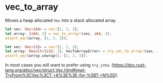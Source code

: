 # vec_to_array

Moves a heap allocated `Vec` into a stack allocated array.

```rust
let vec: Vec<i64> = vec![1, 2, 3];
let array: [i64; 3] = vec_to_array!(vec, i64, 3);
assert_eq!(array, [1, 2, 3]);

let vec: Vec<i32> = vec![1, 2, 3];
let array: Result<[i32; 3], VecToArrayError> = try_vec_to_array!(vec, i32, 3);
assert_eq!(array.unwrap(), [1, 2, 3]);
```

In most cases you will want to prefer using `try_into`.
(https://doc.rust-lang.org/alloc/vec/struct.Vec.html#impl-TryFrom%3CVec%3CT,+A%3E%3E-for-%5BT;+N%5D).